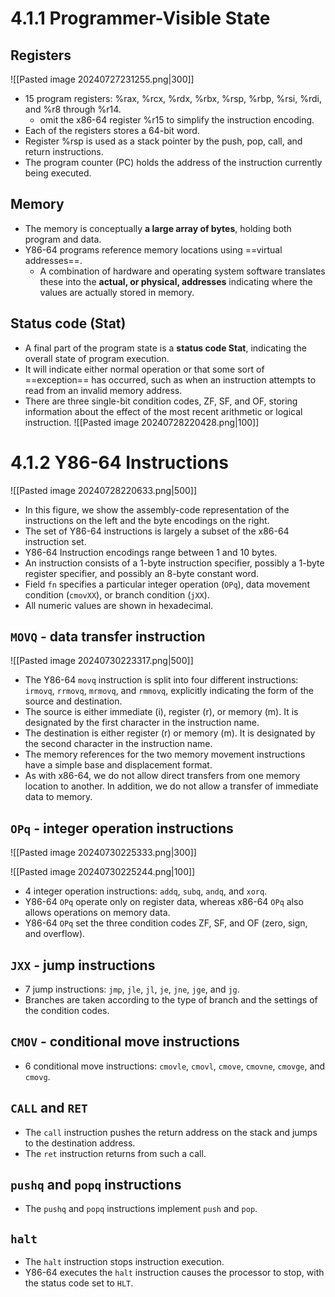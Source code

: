 # 4.1.1 Programmer-Visible State
## Registers
![[Pasted image 20240727231255.png|300]]
* 15 program registers: %rax, %rcx, %rdx, %rbx, %rsp, %rbp, %rsi, %rdi, and %r8 through %r14.
	* omit the x86-64 register %r15 to simplify the instruction encoding.
* Each of the registers stores a 64-bit word.
* Register %rsp is used as a stack pointer by the push, pop, call, and return instructions.
* The program counter (PC) holds the address of the instruction currently being executed.

## Memory
* The memory is conceptually **a large array of bytes**, holding both program and data.
* Y86-64 programs reference memory locations using ==virtual addresses==.
	* A combination of hardware and operating system software translates these into the **actual, or physical, addresses** indicating where the values are actually stored in memory.

## Status code (Stat)
* A final part of the program state is a **status code Stat**, indicating the overall state of program execution.
* It will indicate either normal operation or that some sort of ==exception== has occurred, such as when an instruction attempts to read from an invalid memory address.
* There are three single-bit condition codes, ZF, SF, and OF, storing information about the effect of the most recent arithmetic or logical instruction.
	![[Pasted image 20240728220428.png|100]]

# 4.1.2 Y86-64 Instructions
![[Pasted image 20240728220633.png|500]]
* In this figure, we show the assembly-code representation of the instructions on the left and the byte encodings on the right.
* The set of Y86-64 instructions is largely a subset of the x86-64 instruction set.
* Y86-64 Instruction encodings range between 1 and 10 bytes.
* An instruction consists of a 1-byte instruction specifier, possibly a 1-byte register specifier, and possibly an 8-byte constant word.
* Field `fn` specifies a particular integer operation (`OPq`), data movement condition (`cmovXX`), or branch condition (`jXX`). 
* All numeric values are shown in hexadecimal.


## `MOVQ` - data transfer instruction
![[Pasted image 20240730223317.png|500]]
* The Y86-64 `movq` instruction is split into four different instructions: `irmovq`, `rrmovq`, `mrmovq`, and `rmmovq`, explicitly indicating the form of the source and destination.
* The source is either immediate (i), register (r), or memory (m). It is designated by the first character in the instruction name.
* The destination is either register (r) or memory (m). It is designated by the second character in the instruction name.
* The memory references for the two memory movement instructions have a simple base and displacement format.
* As with x86-64, we do not allow direct transfers from one memory location to another. In addition, we do not allow a transfer of immediate data to memory.

## `OPq` - integer operation instructions
![[Pasted image 20240730225333.png|300]]

![[Pasted image 20240730225244.png|100]]
* 4 integer operation instructions: `addq`, `subq`, `andq`, and `xorq`.
* Y86-64 `OPq` operate only on register data, whereas x86-64 `OPq` also allows operations on memory data.
* Y86-64 `OPq` set the three condition codes ZF, SF, and OF (zero, sign, and overflow).

## `JXX` - jump instructions
* 7 jump instructions: `jmp`, `jle`, `jl`, `je`, `jne`, `jge`, and `jg`.
* Branches are taken according to the type of branch and the settings of the condition codes.

## `CMOV` - conditional move instructions
* 6 conditional move instructions: `cmovle`, `cmovl`, `cmove`, `cmovne`, `cmovge`, and `cmovg`.

## `CALL` and `RET`
* The `call` instruction pushes the return address on the stack and jumps to the destination address. 
* The `ret` instruction returns from such a call.

## `pushq` and `popq` instructions
* The `pushq` and `popq` instructions implement `push` and `pop`.

## `halt`
* The `halt` instruction stops instruction execution.
* Y86-64 executes the `halt` instruction causes the processor to stop, with the status code set to `HLT`.


















